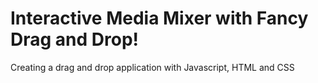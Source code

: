 # Interactive Media Mixer with Fancy Drag and Drop!

Creating a drag and drop application with Javascript, HTML and CSS
